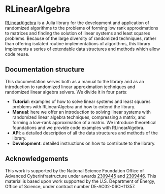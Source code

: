 # RLinearAlgebra

[RLinearAlgebra](https://github.com/numlinalg/RLinearAlgebra.jl) is a Julia library for the 
development and application of randomized algorithms to the problems of forming low rank 
approximations to matrices and finding the solution of linear systems and least squares 
problems. 
Because of the large diversity of randomized techniques, rather than offering isolated 
routine implementations of algorithms, this library implements a series of extendable data 
structures and methods which allow code reuse.

## Documentation structure

This documentation serves both as a manual to the library and as an introduction to 
randomized linear approximation techniques and randomized linear algebra solvers. 
We divide it in four parts:

* **Tutorial**: examples of how to solve linear systems and least squares problems with
    RLinearAlgebra and how to extend the library.
* **Manual**: here we offer an introduction to solving linear systems with randomized linear 
    algebra techniques, compressing a matrix, and forming a low-rank approximation of a matrix. 
    We introduce theoretical foundations and we provide code examples with RLinearAlgebra.
* **API**: a detailed description of all the data structures and methods of the library.
* **Development**: detailed instructions on how to contribute to the library.
## Acknowledgements
This work is supported by the National Science Foundation Office of Advanced 
Cyberinfrastructure under awards 
[2309445](https://www.nsf.gov/awardsearch/showAward?AWD_ID=2309445) and 
[2309446](https://www.nsf.gov/awardsearch/showAward?AWD_ID=2309446).
This material is based upon work supported by the U.S. Department of Energy, Office of 
Science, under contract number DE-AC02-06CH11357.

